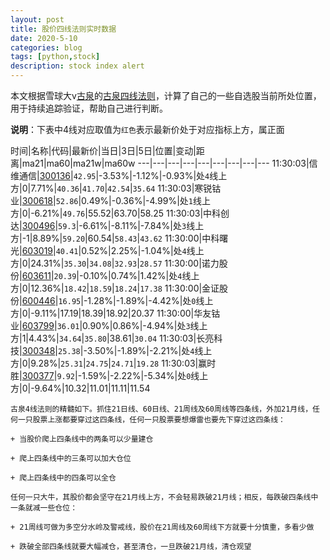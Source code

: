```yaml
---
layout: post
title: 股价四线法则实时数据
date: 2020-5-10
categories: blog
tags: [python,stock]
description: stock index alert
---
```



本文根据雪球大v[古泉](https://xueqiu.com/u/7148646888)的[古泉四线法则](https://xueqiu.com/7148646888/130498192)，计算了自己的一些自选股当前所处位置，用于持续追踪验证，帮助自己进行判断。

**说明**：下表中4线对应取值为`红色`表示最新价处于对应指标上方，属正面

时间|名称|代码|最新价|当日|3日|5日|位置|变动|距离|ma21|ma60|ma21w|ma60w
---|---|---|---|---|---|---|---|---
11:30:03|信维通信|[300136](https://xueqiu.com/S/SZ300136)|`42.95`|-3.53%|-1.12%|-0.93%|处`4`线上方|0|7.71%|`40.36`|`41.70`|`42.54`|`35.64`
11:30:03|寒锐钴业|[300618](https://xueqiu.com/S/SZ300618)|`52.86`|0.49%|-0.36%|-4.99%|处`1`线上方|0|-6.21%|`49.76`|55.52|63.70|58.25
11:30:03|中科创达|[300496](https://xueqiu.com/S/SZ300496)|`59.3`|-6.61%|-8.11%|-7.84%|处`3`线上方|-1|8.89%|`59.20`|60.54|`58.43`|`43.62`
11:30:00|中科曙光|[603019](https://xueqiu.com/S/SH603019)|`40.41`|0.52%|2.25%|-1.04%|处`4`线上方|0|24.31%|`35.30`|`34.08`|`32.93`|`28.57`
11:30:00|诺力股份|[603611](https://xueqiu.com/S/SH603611)|`20.39`|-0.10%|0.74%|1.42%|处`4`线上方|0|12.36%|`18.42`|`18.59`|`18.24`|`17.38`
11:30:00|金证股份|[600446](https://xueqiu.com/S/SH600446)|`16.95`|-1.28%|-1.89%|-4.42%|处`0`线上方|0|-9.11%|17.19|18.39|18.92|20.37
11:30:00|华友钴业|[603799](https://xueqiu.com/S/SH603799)|`36.01`|0.90%|0.86%|-4.94%|处`3`线上方|1|4.43%|`34.64`|`35.80`|38.61|`30.04`
11:30:03|长亮科技|[300348](https://xueqiu.com/S/SZ300348)|`25.38`|-3.50%|-1.89%|-2.21%|处`4`线上方|0|9.28%|`25.31`|`24.75`|`24.71`|`19.28`
11:30:03|赢时胜|[300377](https://xueqiu.com/S/SZ300377)|`9.92`|-1.59%|-2.22%|-5.34%|处`0`线上方|0|-9.64%|10.32|11.01|11.11|11.54

```
古泉4线法则的精髓如下。抓住21日线、60日线、21周线及60周线等四条线，外加21月线，任何一只股票上涨都要穿过这四条线，任何一只股票要想爆雷也要先下穿过这四条线：

+ 当股价爬上四条线中的两条可以少量建仓

+ 爬上四条线中的三条可以加大仓位

+ 爬上四条线中的四条可以全仓

任何一只大牛，其股价都会坚守在21月线上方，不会轻易跌破21月线；相反，每跌破四条线中一条就减一些仓位：

+ 21周线可做为多空分水岭及警戒线，股价在21周线及60周线下方就要十分慎重，多看少做

+ 跌破全部四条线就要大幅减仓，甚至清仓，一旦跌破21月线，清仓观望
```